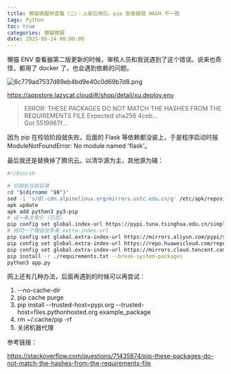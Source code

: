 ```yaml
---
title: 懒猫微服排查篇（二）：上架应用后，pip 安装报错 HASH 不一致
tags: Python
toc: true
categories: 懒猫微服
date: 2025-06-24 00:00:00
---
```


懒猫 ENV 查看器第二版更新的时候，审核人员和我说遇到了这个错误。说来也奇怪，都用了 docker 了，也会遇到依赖的问题。

![6c779ad7537d89eb4bd9e40c0d69b7d8.png](https://lzc-playground-1301583638.cos.ap-chengdu.myqcloud.com/guidelines/459/9bf75c39-b39e-4d35-8031-45f96fae5e3a.png "6c779ad7537d89eb4bd9e40c0d69b7d8.png")

https://appstore.lazycat.cloud/#/shop/detail/xu.deploy.env

> ERROR: THESE PACKAGES DO NOT MATCH THE HASHES FROM THE REQUIREMENTS FILE
> Expected sha256 4ceb...  
> Got 5519987f...

<!-- more -->

因为 pip 在校验阶段就失败，后面的 Flask 等依赖都没装上，于是程序启动时报 ModuleNotFoundError: No module named 'flask'。

最后我还是替换掉了腾讯云。以清华源为主，其他源为辅：

```bash
#!/bin/sh

# 切换到当前目录
cd "$(dirname "$0")"
sed -i 's/dl-cdn.alpinelinux.org/mirrors.ustc.edu.cn/g' /etc/apk/repositories
apk update
apk add python3 py3-pip
# 设一条主索引（可选）
pip config set global.index-url https://pypi.tuna.tsinghua.edu.cn/simple
# 给同一个键追加多条 extra-index-url
pip config set global.extra-index-url https://mirrors.aliyun.com/pypi/simple/
pip config set global.extra-index-url https://repo.huaweicloud.com/repository/pypi/simple/
pip config set global.extra-index-url https://mirrors.cloud.tencent.com/pypi/simple/
pip install -r ./requirements.txt --break-system-packages
python3 app.py
```

网上还有几种办法，后面再遇到的时候可以再尝试：

1. --no-cache-dir
2. pip cache purge
3. pip install --trusted-host=pypi.org --trusted-host=files.pythonhosted.org example_package
4. rm ~/.cache/pip -rf
5. 关闭机器代理

参考链接：

https://stackoverflow.com/questions/71435874/pip-these-packages-do-not-match-the-hashes-from-the-requirements-file
